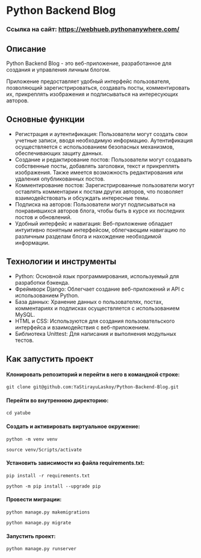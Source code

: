 # Python Backend Blog

### Ссылка на сайт: https://webhueb.pythonanywhere.com/

## Описание

Python Backend Blog - это веб-приложение, разработанное для создания и управления личным блогом.

Приложение предоставляет удобный интерфейс пользователя, позволяющий зарегистрироваться, создавать посты, комментировать их, прикреплять изображения и подписываться на интересующих авторов.

## Основные функции
- Регистрация и аутентификация: Пользователи могут создать свои учетные записи, вводя необходимую информацию. Аутентификация осуществляется с использованием безопасных механизмов, обеспечивающих защиту данных.
- Создание и редактирование постов: Пользователи могут создавать собственные посты, добавлять заголовки, текст и прикреплять изображения. Также имеется возможность редактирования или удаления опубликованных постов.
- Комментирование постов: Зарегистрированные пользователи могут оставлять комментарии к постам других авторов, что позволяет взаимодействовать и обсуждать интересные темы.
- Подписка на авторов: Пользователи могут подписываться на понравившихся авторов блога, чтобы быть в курсе их последних постов и обновлений.
- Удобный интерфейс и навигация: Веб-приложение обладает интуитивно понятным интерфейсом, облегчающим навигацию по различным разделам блога и нахождение необходимой информации.

## Технологии и инструменты
- Python: Основной язык программирования, используемый для разработки бэкенда.
- Фреймворк Django: Облегчает создание веб-приложений и API с использованием Python.
- База данных: Хранение данных о пользователях, постах, комментариях и подписках осуществляется с использованием MySQL.
- HTML и CSS: Используются для создания пользовательского интерфейса и взаимодействия с веб-приложением.
- Библиотека Unittest: Для написания и выполнения модульных тестов.

## Как запустить проект

#### Клонировать репозиторий и перейти в него в командной строке:
```
git clone git@github.com:YaStirayuLaskoy/Python-Backend-Blog.git
```
#### Перейти во внутреннюю директорию:
```
cd yatube
```
#### Cоздать и активировать виртуальное окружение:
```
python -m venv venv
```
```
source venv/Scripts/activate
```
#### Установить зависимости из файла requirements.txt:
```
pip install -r requirements.txt
```
```
python -m pip install --upgrade pip
```
#### Провести миграции:
```
python manage.py makemigrations
```
```
python manage.py migrate
```
#### Запустить проект:
```
python manage.py runserver
```
